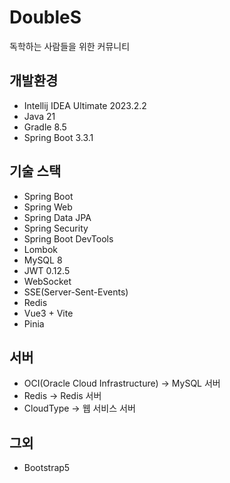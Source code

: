 # DoubleS
독학하는 사람들을 위한 커뮤니티

## 개발환경
* Intellij IDEA Ultimate 2023.2.2
* Java 21
* Gradle 8.5
* Spring Boot 3.3.1

## 기술 스택
* Spring Boot
* Spring Web
* Spring Data JPA
* Spring Security
* Spring Boot DevTools
* Lombok
* MySQL 8
* JWT 0.12.5
* WebSocket
* SSE(Server-Sent-Events)
* Redis
* Vue3 + Vite
* Pinia

## 서버
* OCI(Oracle Cloud Infrastructure) -> MySQL 서버
* Redis -> Redis 서버
* CloudType -> 웹 서비스 서버

## 그외
* Bootstrap5